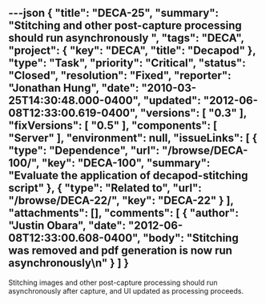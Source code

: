 ---json
{
  "title": "DECA-25",
  "summary": "Stitching and other post-capture processing should run asynchronously ",
  "tags": "DECA",
  "project": {
    "key": "DECA",
    "title": "Decapod"
  },
  "type": "Task",
  "priority": "Critical",
  "status": "Closed",
  "resolution": "Fixed",
  "reporter": "Jonathan Hung",
  "date": "2010-03-25T14:30:48.000-0400",
  "updated": "2012-06-08T12:33:00.619-0400",
  "versions": [
    "0.3"
  ],
  "fixVersions": [
    "0.5"
  ],
  "components": [
    "Server"
  ],
  "environment": null,
  "issueLinks": [
    {
      "type": "Dependence",
      "url": "/browse/DECA-100/",
      "key": "DECA-100",
      "summary": "Evaluate the application of decapod-stitching script"
    },
    {
      "type": "Related to",
      "url": "/browse/DECA-22/",
      "key": "DECA-22"
    }
  ],
  "attachments": [],
  "comments": [
    {
      "author": "Justin Obara",
      "date": "2012-06-08T12:33:00.608-0400",
      "body": "Stitching was removed and pdf generation is now run asynchronously\n"
    }
  ]
}
---
Stitching images and other post-capture processing should run asynchronously after capture, and UI updated as processing proceeds.

        